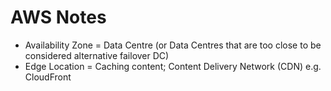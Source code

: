 # AWS Notes

* Availability Zone = Data Centre (or Data Centres that are too close to be considered alternative failover DC)
* Edge Location = Caching content; Content Delivery Network (CDN) e.g. CloudFront
<!--stackedit_data:
eyJoaXN0b3J5IjpbLTE3NzM0OTQ0MzJdfQ==
-->